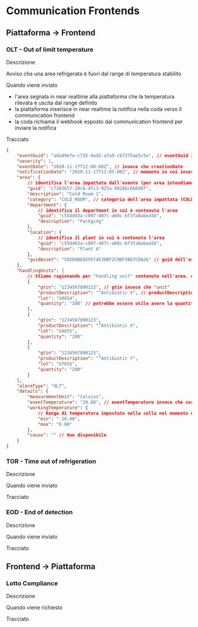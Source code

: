 # Communication Frontends

## Piattaforma -> Frontend

### OLT - Out of limit temperature

Descrizione

Avviso che una area refrigerata è fuori dal range di temperatura stabilito

Quando viene inviato

- l'area segnala in near realtime alla piattaforma che la temperatura rilevata è uscita dal range definito
- la piattaforma inserisce in near realtime la notifica nella coda verso il communication frontend
- la coda richiama il webhook esposto dal communication frontend per inviare la notifica

Tracciato

```json
{
    "eventGuid": "ada49efe-c732-4ed3-a7a9-cb7275ae5c5e", // eventGuid invece che id
    "severity": 1,
    "eventDate": "2020-11-17T12:00:00Z", // invece che creationDate
    "notificationDate": "2020-11-17T12:05:00Z", // momento in cui inseriamo la notifica nella coda verso keethings
    "area": {
        // identifica l'area impattata dall'evento (per area intendiamo cella frigorifera ma in futuro anche un truck)
        "guid": "c7163657-20c8-4fc3-925a-9028bc6b0d8f",
        "description": "Cold Room 1",
        "category": "COLD_ROOM", // categoria dell'area impattata (COLD_ROOM, TRUCK, ...)
        "department": {
            // identifica il department in cui è contenuta l'area
            "guid": "c55dd03a-c097-487c-a60c-bf3fa8abea5b",
            "description": "Packging"
        },
        "location": {
            // identifica il plant in cui è contenuta l'area
            "guid": "c55dd03a-c097-487c-a60c-bf3fa8abea5b",
            "description": "Plant A"
        },
        "guidAsset": "592D9BEA5FD74E3DBF2C9BF5BD7CDA26" // guid dell'asset iot che ha notificato l'evento
    },
    "handlingUnits": [
        // Stiamo ragionando per "handling unit" contenute nell'area, dati aggregati per prodotto/lotto
        {
            "gtin": "1234567890123", // gtin invece che "unit"
            "productDescription": "”Antibiotic X", // productDescription inve che "description", non in lingua
            "lot": "U4654",
            "quantity": "200" // potrebbe essere utile avere la quantità di handling unit presenti nell'area nel momento dell'evento
        },
        {
            "gtin": "1234567890123",
            "productDescription": "”Antibiotic X",
            "lot": "U4655",
            "quantity": "200"
        },
        {
            "gtin": "1234567890125",
            "productDescription": "”Antibiotic Y",
            "lot": "U7655",
            "quantity": "200"
        }
    ],
    "alarmType": "OLT",
    "details": {
        "measurementUnit": "Celsius",
        "eventTemperature": "20.00", // eventTemperature invece che currentTemperatura, nel momento dell'evento
        "workingTemperature": {
            // Range di temperatura impostato nella cella nel momento della notifica (non dell'evento)
            "min": "-20.00",
            "max": "0.00"
        },
        "cause": "" // Non disponibile
    }
}
```

### TOR - Time out of refrigeration

Descrizione


Quando viene inviato


Tracciato

### EOD - End of detection

Descrizione


Quando viene inviato


Tracciato

## Frontend -> Piattaforma

### Lotto Compliance

Descrizione

Quando viene richiesto

Tracciato

